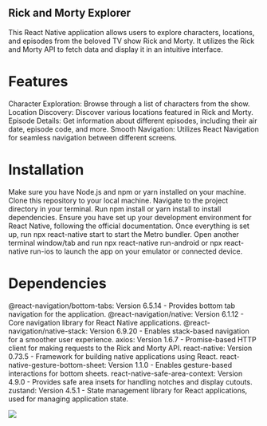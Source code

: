 ## Rick and Morty Explorer

This React Native application allows users to explore characters, locations, and episodes from the beloved TV show Rick and Morty. It utilizes the Rick and Morty API to fetch data and display it in an intuitive interface.

# Features

Character Exploration: Browse through a list of characters from the show.
Location Discovery: Discover various locations featured in Rick and Morty.
Episode Details: Get information about different episodes, including their air date, episode code, and more.
Smooth Navigation: Utilizes React Navigation for seamless navigation between different screens.

# Installation

Make sure you have Node.js and npm or yarn installed on your machine.
Clone this repository to your local machine.
Navigate to the project directory in your terminal.
Run npm install or yarn install to install dependencies.
Ensure you have set up your development environment for React Native, following the official documentation.
Once everything is set up, run npx react-native start to start the Metro bundler.
Open another terminal window/tab and run npx react-native run-android or npx react-native run-ios to launch the app on your emulator or connected device.

# Dependencies

@react-navigation/bottom-tabs: Version 6.5.14 - Provides bottom tab navigation for the application.
@react-navigation/native: Version 6.1.12 - Core navigation library for React Native applications.
@react-navigation/native-stack: Version 6.9.20 - Enables stack-based navigation for a smoother user experience.
axios: Version 1.6.7 - Promise-based HTTP client for making requests to the Rick and Morty API.
react-native: Version 0.73.5 - Framework for building native applications using React.
react-native-gesture-bottom-sheet: Version 1.1.0 - Enables gesture-based interactions for bottom sheets.
react-native-safe-area-context: Version 4.9.0 - Provides safe area insets for handling notches and display cutouts.
zustand: Version 4.5.1 - State management library for React applications, used for managing application state.

![](screen1.gif)
